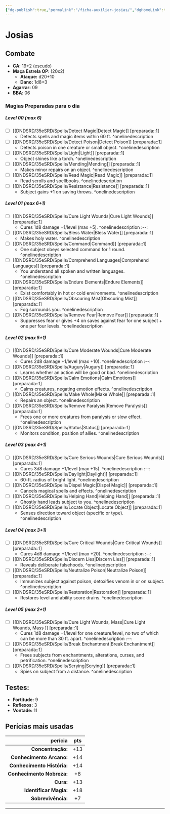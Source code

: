 ```yaml
---
{"dg-publish":true,"permalink":"/ficha-auxiliar-josias/","dgHomeLink":true,"dgPassFrontmatter":false}
---
```


# Josias

## Combate
- **CA**: 19+2 (escudo)
- **Maça Estrela OP**: (20x2)
	- **Ataque:** d20+10
	- **Dano:** 1d8+3
- **Agarrar:** 09
- **BBA**: 06

### Magias Preparadas para o dia
##### Level 00 (max 6)
- [ ] [[DNDSRD/35eSRD/Spells/Detect Magic|Detect Magic]] [preparada::1]
	- Detects spells and magic items within 60 ft. ^onelinedescription
- [ ] [[DNDSRD/35eSRD/Spells/Detect Poison|Detect Poison]] [preparada::1]
	- Detects poison in one creature or small object. ^onelinedescription
- [ ] [[DNDSRD/35eSRD/Spells/Light|Light]] [preparada::1]
	- Object shines like a torch. ^onelinedescription
- [ ] [[DNDSRD/35eSRD/Spells/Mending|Mending]] [preparada::1]
	- Makes minor repairs on an object. ^onelinedescription
- [ ] [[DNDSRD/35eSRD/Spells/Read Magic|Read Magic]] [preparada::1]
	- Read scrolls and spellbooks. ^onelinedescription
- [ ] [[DNDSRD/35eSRD/Spells/Resistance|Resistance]] [preparada::1]
	- Subject gains +1 on saving throws. ^onelinedescription
##### Level 01 (max 6+1)
- [ ] [[DNDSRD/35eSRD/Spells/Cure Light Wounds|Cure Light Wounds]] [preparada::1]  
	- Cures 1d8 damage +1/level (max +5). ^onelinedescription
:--:
- [ ] [[DNDSRD/35eSRD/Spells/Bless Water|Bless Water]] [preparada::1]
	- Makes holy water. ^onelinedescription
- [ ] [[DNDSRD/35eSRD/Spells/Command|Command]] [preparada::1]
	- One subject obeys selected command for 1 round. ^onelinedescription
- [ ] [[DNDSRD/35eSRD/Spells/Comprehend Languages|Comprehend Languages]] [preparada::1]
	- You understand all spoken and written languages. ^onelinedescription
- [ ] [[DNDSRD/35eSRD/Spells/Endure Elements|Endure Elements]] [preparada::1]
	- Exist comfortably in hot or cold environments. ^onelinedescription
- [ ] [[DNDSRD/35eSRD/Spells/Obscuring Mist|Obscuring Mist]] [preparada::1]
	- Fog surrounds you. ^onelinedescription
- [ ] [[DNDSRD/35eSRD/Spells/Remove Fear|Remove Fear]] [preparada::1]
	- Suppresses fear or gives +4 on saves against fear for one subject + one per four levels. ^onelinedescription
##### Level 02 (max 5+1)
- [ ] [[DNDSRD/35eSRD/Spells/Cure Moderate Wounds|Cure Moderate Wounds]] [preparada::1]  
	- Cures 2d8 damage +1/level (max +10). ^onelinedescription
:--:
- [ ] [[DNDSRD/35eSRD/Spells/Augury|Augury]] [preparada::1]
	- Learns whether an action will be good or bad. ^onelinedescription
- [ ] [[DNDSRD/35eSRD/Spells/Calm Emotions|Calm Emotions]] [preparada::1]
	- Calms creatures, negating emotion effects. ^onelinedescription
- [ ] [[DNDSRD/35eSRD/Spells/Make Whole|Make Whole]] [preparada::1]
	- Repairs an object. ^onelinedescription
- [ ] [[DNDSRD/35eSRD/Spells/Remove Paralysis|Remove Paralysis]] [preparada::1]
	- Frees one or more creatures from paralysis or slow effect. ^onelinedescription
- [ ] [[DNDSRD/35eSRD/Spells/Status|Status]] [preparada::1]
	- Monitors condition, position of allies. ^onelinedescription
##### Level 03 (max 4+1)
- [ ] [[DNDSRD/35eSRD/Spells/Cure Serious Wounds|Cure Serious Wounds]] [preparada::1]  
	- Cures 3d8 damage +1/level (max +15). ^onelinedescription
:--:
- [ ] [[DNDSRD/35eSRD/Spells/Daylight|Daylight]] [preparada::1]
	- 60-ft. radius of bright light. ^onelinedescription
- [ ] [[DNDSRD/35eSRD/Spells/Dispel Magic|Dispel Magic]] [preparada::1]
	- Cancels magical spells and effects. ^onelinedescription
- [ ] [[DNDSRD/35eSRD/Spells/Helping Hand|Helping Hand]] [preparada::1]
	- Ghostly hand leads subject to you. ^onelinedescription
- [ ] [[DNDSRD/35eSRD/Spells/Locate Object|Locate Object]] [preparada::1]
	- Senses direction toward object (specific or type). ^onelinedescription
##### Level 04 (max 3+1)
- [ ] [[DNDSRD/35eSRD/Spells/Cure Critical Wounds|Cure Critical Wounds]] [preparada::1]  
	- Cures 4d8 damage +1/level (max +20). ^onelinedescription
:--:
- [ ] [[DNDSRD/35eSRD/Spells/Discern Lies|Discern Lies]] [preparada::1]
	- Reveals deliberate falsehoods. ^onelinedescription
- [ ] [[DNDSRD/35eSRD/Spells/Neutralize Poison|Neutralize Poison]] [preparada::1]
	- Immunizes subject against poison, detoxifies venom in or on subject. ^onelinedescription
- [ ] [[DNDSRD/35eSRD/Spells/Restoration|Restoration]] [preparada::1]
	- Restores level and ability score drains. ^onelinedescription
##### Level 05 (max 2+1)
- [ ] [[DNDSRD/35eSRD/Spells/Cure Light Wounds, Mass|Cure Light Wounds, Mass ]] [preparada::1]  
	- Cures 1d8 damage +1/level for one creature/level, no two of which can be more than 30 ft. apart. ^onelinedescription
:--:
- [ ] [[DNDSRD/35eSRD/Spells/Break Enchantment|Break Enchantment]] [preparada::1]
	- Frees subjects from enchantments, alterations, curses, and petrification. ^onelinedescription
- [ ] [[DNDSRD/35eSRD/Spells/Scrying|Scrying]] [preparada::1]
	- Spies on subject from a distance. ^onelinedescription


## **Testes**: 
- **Fortitude:** 9
- **Reflexos:** 3
- **Vontade:** 11
## Perícias mais usadas
|                    perícia | pts |
| --------------------------:|:---:|
|          **Concentração:** | +13 |
|   **Conhecimento Arcano:** | +14 |
| **Conhecimento História:** | +14 |
|  **Conhecimento Nobreza:** | +8  |
|                  **Cura:** | +13 |
|     **Identificar Magia:** | +18 |
|         **Sobrevivência:** | +7  |
 
 
---
